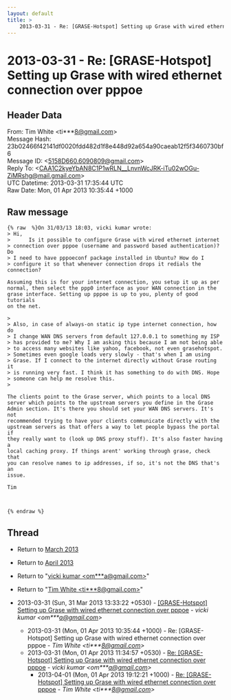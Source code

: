 ```yaml
---
layout: default
title: >
    2013-03-31 - Re: [GRASE-Hotspot] Setting up Grase with wired ethernet connection over pppoe
---
```


# 2013-03-31 - Re: [GRASE-Hotspot] Setting up Grase with wired ethernet connection over pppoe

## Header Data

From: Tim White \<ti***8@gmail.com\><br>
Message Hash: 23b02466f42141df0020fdd482d1f8e448d92a654a90caeab12f5f3460730bf6<br>
Message ID: \<5158D660.6090809@gmail.com\><br>
Reply To: \<CAA1C2kyeYbAN8C1P1wRLN__LnvnWcJRK-iTu02wOGu-ZiMRshg@mail.gmail.com\><br>
UTC Datetime: 2013-03-31 17:35:44 UTC<br>
Raw Date: Mon, 01 Apr 2013 10:35:44 +1000<br>

## Raw message

```
{% raw  %}On 31/03/13 18:03, vicki kumar wrote:
> Hi,
>      Is it possible to configure Grase with wired ethernet internet 
> connection over pppoe (username and password based authentication)? Do 
> I need to have pppoeconf package installed in Ubuntu? How do I 
> configure it so that whenever connection drops it redials the connection?

Assuming this is for your internet connection, you setup it up as per 
normal, then select the ppp0 interface as your WAN connection in the 
grase interface. Setting up pppoe is up to you, plenty of good tutorials 
on the net.

>
> Also, in case of always-on static ip type internet connection, how do 
> I change WAN DNS servers from default 127.0.0.1 to something my ISP 
> has provided to me? Why I am asking this because I am not being able 
> to access many websites like yahoo, facebook, not even grasehotspot. 
> Sometimes even google loads very slowly - that's when I am using 
> Grase. If I connect to the internet directly without Grase routing it 
> is running very fast. I think it has something to do with DNS. Hope 
> someone can help me resolve this.
>

The clients point to the Grase server, which points to a local DNS 
server which points to the upstream servers you define in the Grase 
Admin section. It's there you should set your WAN DNS servers. It's not 
recommended trying to have your clients communicate directly with the 
upstream servers as that offers a way to let people bypass the portal if 
they really want to (look up DNS proxy stuff). It's also faster having a 
local caching proxy. If things arent' working through grase, check that 
you can resolve names to ip addresses, if so, it's not the DNS that's an 
issue.

Tim



{% endraw %}
```

## Thread

+ Return to [March 2013](/archive/2013/03)
+ Return to [April 2013](/archive/2013/04)

+ Return to "[vicki kumar <om***a<span>@</span>gmail.com>](/authors/om___a_at_gmail_com)"
+ Return to "[Tim White <ti***8<span>@</span>gmail.com>](/authors/ti___8_at_gmail_com)"

+ 2013-03-31 (Sun, 31 Mar 2013 13:33:22 +0530) - [[GRASE-Hotspot] Setting up Grase with wired ethernet connection	over pppoe](/archive/2013/03/41234e07c232beebc78fd65b415229663c6d5f1f803e01671ce8a72e507039d3) - _vicki kumar \<om***a@gmail.com\>_
  + 2013-03-31 (Mon, 01 Apr 2013 10:35:44 +1000) - Re: [GRASE-Hotspot] Setting up Grase with wired ethernet connection over pppoe - _Tim White \<ti***8@gmail.com\>_
  + 2013-03-31 (Mon, 01 Apr 2013 11:34:57 +0530) - [Re: [GRASE-Hotspot] Setting up Grase with wired ethernet connection	over pppoe](/archive/2013/03/8c23dcf8e2a78b3f4723e6c1286a0cdda85d6c37467a6db65b39b648e8c2edde) - _vicki kumar \<om***a@gmail.com\>_
    + 2013-04-01 (Mon, 01 Apr 2013 19:12:21 +1000) - [Re: [GRASE-Hotspot] Setting up Grase with wired ethernet connection over pppoe](/archive/2013/04/878502daa17f1481c8cfba011194f7468792e9a5e086a2bf56f7970b8e3570fb) - _Tim White \<ti***8@gmail.com\>_

